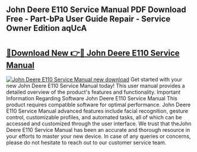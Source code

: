 ## John Deere E110 Service Manual PDF Download Free - Part-bPa User Guide Repair - Service Owner Edition aqUcA

# <h2><a href="http://bc89588.oget.top/?id=John+Deere+E110+Service+Manual">🔗Download New 👉🔴 John Deere E110 Service Manual</a></h2>

[![John Deere E110 Service Manual new download](https://i.imgur.com/5g1atiW.png)](http://bc89588.oget.top/?id=John+Deere+E110+Service+Manual)
Get started with your new John Deere E110 Service Manual today! This user manual provides a detailed overview of the product's features and functionality. Important Information Regarding Software John Deere E110 Service Manual This product requires compatible software for optimal performance. John Deere E110 Service Manual advanced features include facial recognition, gesture control, customizable profiles, and automated tasks, all of which can be accessed and customized through the user interface. We trust that theJohn Deere E110 Service Manual has been an accurate and thorough resource in your efforts to master your new device. In case of any queries or concerns, please do not hesitate to reach out to our customer service team.
